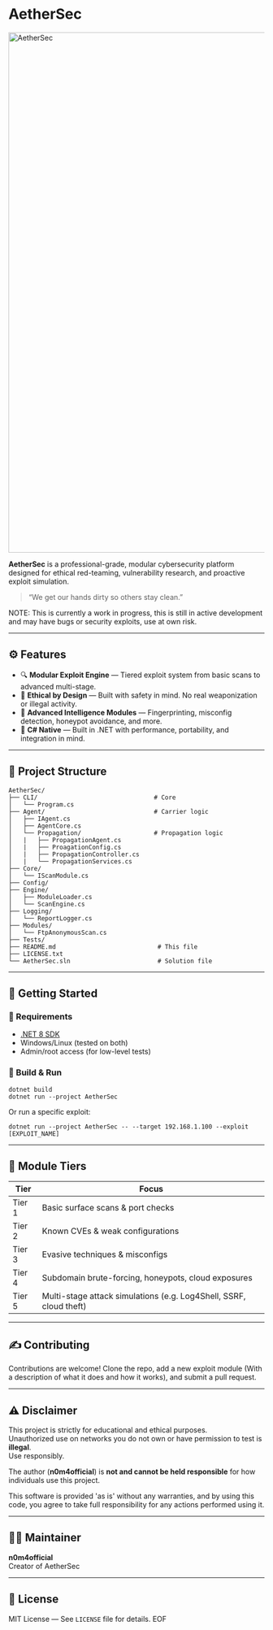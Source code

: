 # AetherSec
<img width="1024" height="1024" alt="AetherSec" src="https://github.com/user-attachments/assets/d4fed0d8-d879-4c51-9cda-e3cc11ffae42" />

**AetherSec** is a professional-grade, modular cybersecurity platform designed for ethical red-teaming, vulnerability research, and proactive exploit simulation.

> “We get our hands dirty so others stay clean.”

NOTE:
This is currently a work in progress, this is still in active development and may have bugs or security exploits, use at own risk.

---

## ⚙️ Features

- 🔍 **Modular Exploit Engine** — Tiered exploit system from basic scans to advanced multi-stage.
- 🔐 **Ethical by Design** — Built with safety in mind. No real weaponization or illegal activity.
- 🧠 **Advanced Intelligence Modules** — Fingerprinting, misconfig detection, honeypot avoidance, and more.
- 💾 **C# Native** — Built in .NET with performance, portability, and integration in mind.

---

## 📁 Project Structure

```plaintext
AetherSec/
├── CLI/                                # Core
│   └── Program.cs
├── Agent/                              # Carrier logic
│   ├── IAgent.cs
│   ├── AgentCore.cs
│   └── Propagation/                    # Propagation logic
│   |   ├── PropagationAgent.cs
│   |   ├── ProagationConfig.cs
│   |   ├── PropagationController.cs
│   |   └── PropagationServices.cs
├── Core/                               
│   └── IScanModule.cs
├── Config/
├── Engine/
│   ├── ModuleLoader.cs
│   └── ScanEngine.cs
├── Logging/
│   └── ReportLogger.cs
├── Modules/
│   └── FtpAnonymousScan.cs
├── Tests/
├── README.md                            # This file
├── LICENSE.txt
└── AetherSec.sln                        # Solution file
```

---

## 🚀 Getting Started

### 🔧 Requirements
- [.NET 8 SDK](https://dotnet.microsoft.com/en-us/download)
- Windows/Linux (tested on both)
- Admin/root access (for low-level tests)

### 🧪 Build & Run

```
dotnet build
dotnet run --project AetherSec
```

Or run a specific exploit:

```
dotnet run --project AetherSec -- --target 192.168.1.100 --exploit [EXPLOIT_NAME]
```

---

## 🧩 Module Tiers

| Tier | Focus |
|------|-------|
| Tier 1 | Basic surface scans & port checks |
| Tier 2 | Known CVEs & weak configurations |
| Tier 3 | Evasive techniques & misconfigs |
| Tier 4 | Subdomain brute-forcing, honeypots, cloud exposures |
| Tier 5 | Multi-stage attack simulations (e.g. Log4Shell, SSRF, cloud theft) |

---

## ✍️ Contributing

Contributions are welcome! Clone the repo, add a new exploit module (With a description of what it does and how it works), and submit a pull request.

---

## ⚠️ Disclaimer

This project is strictly for educational and ethical purposes.  
Unauthorized use on networks you do not own or have permission to test is **illegal**.  
Use responsibly.  

The author (**n0m4official**) is **not and cannot be held responsible** for how individuals use this project.

This software is provided 'as is' without any warranties, and by using this code, you agree to take full responsibility for any actions performed using it.

---

## 🧙‍♂️ Maintainer

**n0m4official**  
Creator of AetherSec  

---

## 📜 License

MIT License — See `LICENSE` file for details.
EOF
